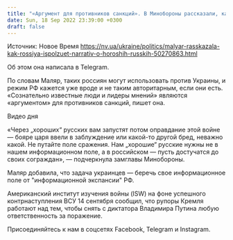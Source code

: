 ```yaml
---
title: "«Аргумент для противников санкций». В Минобороны рассказали, как пропаганда РФ использует «хороших русских»"
date: Sun, 18 Sep 2022 23:39:00 +0300
draft: false
---
```

Источник: Новое Время https://nv.ua/ukraine/politics/malyar-rasskazala-kak-rossiya-ispolzuet-narrativ-o-horoshih-russkih-50270863.html


Об этом она написала в Telegram.

По словам Маляр, таких россиян могут использовать против Украины, и режим РФ кажется уже вроде и не таким авторитарным, если они есть. «Сознательно известные люди и лидеры мнений» являются «аргументом» для противников санкций, пишет она.

 Видео дня   

«Через „хороших“ русских вам запустят потом оправдание этой войне — бояре царя ввели в заблуждение или какой-то другой бред, неважно какой. Не путайте поле сражения. Нам „хорошие“ русские нужны не в нашем информационном поле, а в российском — пусть достучатся до своих сограждан», — подчеркнула замглавы Минобороны.

Маляр добавила, что задача украинцев — беречь свое информационное поле от "информационной экспансии" РФ.

Американский институт изучения войны (ISW) на фоне успешного контрнаступления ВСУ 14 сентября сообщил, что рупоры Кремля работают над тем, чтобы снять с диктатора Владимира Путина любую ответственность за поражение.

Присоединяйтесь к нам в соцсетях Facebook, Telegram и Instagram.

